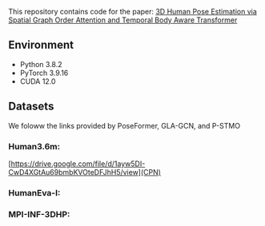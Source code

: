This repository contains code for the paper:  [3D Human Pose Estimation via Spatial Graph Order
Attention and Temporal Body Aware Transformer
](https://) 

## Environment

* Python 3.8.2
* PyTorch 3.9.16
* CUDA 12.0

## Datasets
We foloww the links provided by PoseFormer, GLA-GCN, and P-STMO

### Human3.6m: 

[https://drive.google.com/file/d/1ayw5DI-CwD4XGtAu69bmbKVOteDFJhH5/view](CPN)
### HumanEva-I:
### MPI-INF-3DHP:

